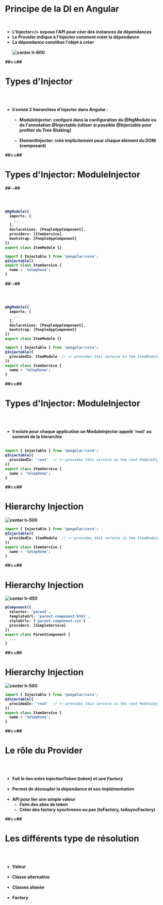 <!-- .slide-->
# Principe de la DI en Angular
<br>

- <b>L'Injector</> expose l'API pour céer des instances de dépendances
- Le <b>Provider</b> indique à <b>l'Injector</b> comment créer la dépendance
- La dépendance constitue l'objet à créer<br><br>
![center h-600](assets/images/school/dependancy-injection/di_working.png)


##==##
<!-- .slide-->
# Types d'Injector
<br><br>

- Il existe 2 hierarchies d'injector dans Angular :<br><br>
    - <b>ModuleInjector</b>: confguré dans la configuration du @NgModule ou de l'annotation @Injectable (utliser si possible @Injectable pour profiter du Tree Shaking)<br><br>
    - <b>ElementInjector</b>: créé implicitement pour chaque élément du DOM (composant)

##==##
<!-- .slide: class="two-column-layout"-->
# Types d'Injector: ModuleInjector
##--##
<!-- .slide: class="with-code inconsolata" -->
<br><br>

```typescript
@NgModule({
  imports: [
    ...
  ],
  declarations: [PeopleAppComponent],
  providers: [ItemService],
  bootstrap: [PeopleAppComponent]
})
export class ItemModule {}
```
<!-- .element: class="medium-code"-->

```typescript
import { Injectable } from '@angular/core';
@Injectable()
export class ItemService {
  name = 'telephone';
}
```
<!-- .element: class="medium-code"-->

##--##
<!-- .slide: class="with-code inconsolata" -->
<br><br>

```typescript
@NgModule({
  imports: [
    ...
  ],
  declarations: [PeopleAppComponent],
  bootstrap: [PeopleAppComponent]
})
export class ItemModule {}
```
<!-- .element: class="medium-code"-->

```typescript
import { Injectable } from '@angular/core';
@Injectable({
  providedIn: ItemModule  // <--provides this service in the ItemModule ModuleInjector
})
export class ItemService {
  name = 'telephone';
}
```
<!-- .element: class="medium-code"-->

##==##
<!-- .slide: class="with-code inconsolata" -->
# Types d'Injector: ModuleInjector
<br><br>

- Il existe pour chaque application un ModuleInjector appelé <b>'root'</b> au sommet de la hierarchie
<br><br>

```typescript
import { Injectable } from '@angular/core';
@Injectable({
  providedIn: 'root'  // <--provides this service in the root ModuleInjector
})
export class ItemService {
  name = 'telephone';
}
```
<!-- .element: class="big-code" -->

##==##
<!-- .slide: class="with-code inconsolata" -->
# Hierarchy Injection
![center h-500](assets/images/school/dependancy-injection/DI-module.png)


```typescript
import { Injectable } from '@angular/core';
@Injectable({
  providedIn: ItemModule  // <--provides this service in the ItemModule ModuleInjector
})
export class ItemService {
  name = 'telephone';
}
```
<!-- .element: class="medium-code" -->

##==##
<!-- .slide: class="with-code inconsolata" -->
# Hierarchy Injection
![center h-450](assets/images/school/dependancy-injection/DI-parent.png)
<br>

```typescript
@Component({
  selector: 'parent',
  templateUrl: 'parent.component.html',
  styleUrls: ['parent.component.css']
  providers: [SimpleService]
})
export class ParentComponent {
  ...
}
```
<!-- .element: class="medium-code" -->

##==##
<!-- .slide: class="with-code inconsolata" -->
# Hierarchy Injection
![center h-500](assets/images/school/dependancy-injection/DI-root.png)

```typescript
import { Injectable } from '@angular/core';
@Injectable({
  providedIn: 'root'  // <--provides this service in the root ModuleInjector
})
export class ItemService {
  name = 'telephone';
}
```
<!-- .element: class="medium-code" -->

##==##

<!-- .slide -->
# Le rôle du Provider
<br><br>

- Fait le lien entre <b>InjectionToken</b> (token) et une <b>Factory</b><br><br>
- Permet de découpler la dépendance et son implémentation<br><br>
- API pour lier une simple valeur
    - Faire des  alias de token
    - Créer des factory synchrones ou pas (toFactory, toAsyncFactory)

##==##

<!-- .slide -->
# Les différents type de résolution
<br><br>

- Valeur<br><br>
- Classe alternative<br><br>
- Classes aliasée<br><br>
- Factory

